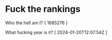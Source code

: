 # Fuck the rankings

Who the hell am I?
{ 1685276 }

What fucking year is it?
[ 2024-01-20T12:07:54Z ]
